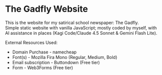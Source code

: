 # The Gadfly Website

This is the website for my satirical school newspaper: The Gadfly.  
Simple static website with vanilla JavaScript; mostly coded by myself, with AI assistance in places (Kagi Code/Claude 4.5 Sonnet & Gemini Flash Lite).  

External Resources Used:
* Domain Purchase - namecheap
* Font(s) - Mozilla Fira Mono (Regular, Medium, Bold)
* Email subscription - Buttondown (Free tier) 
* Form - Web3Forms (Free tier) 
